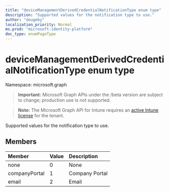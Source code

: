 ```yaml
---
title: "deviceManagementDerivedCredentialNotificationType enum type"
description: "Supported values for the notification type to use."
author: "dougeby"
localization_priority: Normal
ms.prod: "microsoft-identity-platform"
doc_type: enumPageType
---
```


# deviceManagementDerivedCredentialNotificationType enum type

Namespace: microsoft.graph

> **Important:** Microsoft Graph APIs under the /beta version are subject to change; production use is not supported.

> **Note:** The Microsoft Graph API for Intune requires an [active Intune license](https://go.microsoft.com/fwlink/?linkid=839381) for the tenant.

Supported values for the notification type to use.

## Members
|Member|Value|Description|
|:---|:---|:---|
|none|0|None|
|companyPortal|1|Company Portal|
|email|2|Email|





